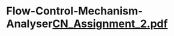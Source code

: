# Flow-Control-Mechanism-Analyser[CN_Assignment_2.pdf](https://github.com/Soumitra-Sinhahajari/Flow-Control-Mechanism-Analyser/files/8630595/CN_Assignment_2.pdf)
